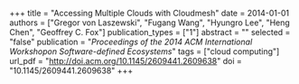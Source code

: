 +++
title = "Accessing Multiple Clouds with Cloudmesh"
date = 2014-01-01
authors = ["Gregor von Laszewski", "Fugang Wang", "Hyungro Lee", "Heng Chen", "Geoffrey C. Fox"]
publication_types = ["1"]
abstract = ""
selected = "false"
publication = "*Proceedings of the 2014 ACM International Workshopon Software-defined Ecosystems*"
tags = ["cloud computing"]
url_pdf = "http://doi.acm.org/10.1145/2609441.2609638"
doi = "10.1145/2609441.2609638"
+++

